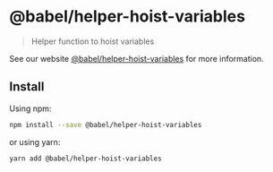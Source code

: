 # @babel/helper-hoist-variables

> Helper function to hoist variables

See our website [@babel/helper-hoist-variables](https://babeljs.io/docs/babel-helper-hoist-variables) for more information.

## Install

Using npm:

```sh
npm install --save @babel/helper-hoist-variables
```

or using yarn:

```sh
yarn add @babel/helper-hoist-variables
```

